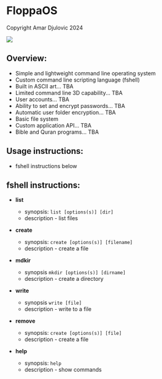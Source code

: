 # FloppaOS

Copyright Amar Djulovic 2024

<img src="https://cdn.discordapp.com/attachments/1302771014618578998/1307518520388751471/IMG_9415.png?ex=673bea83&is=673a9903&hm=9f20bd690d2df8c9910a1dea5b30b58ad40188da08358674038355e2a87083bc&">

## Overview:
* Simple and lightweight command line operating system
* Custom command line scripting language (fshell)
* Built in ASCII art... TBA
* Limited command line 3D capability... TBA
* User accounts... TBA
* Ability to set and encrypt passwords... TBA
* Automatic user folder encryption... TBA
* Basic file system
* Custom application API... TBA
* Bible and Quran programs... TBA
  

## Usage instructions:

* fshell instructions below

## fshell instructions:

* **list**
  * synopsis: `list [options(s)] [dir]`
  * description - list files

* **create**
  * synopsis: `create [options(s)] [filename]`
  * description - create a file

* **mdkir**
  * synopsis `mkdir [options(s)] [dirname]`
  * description - create a directory

* **write** 
  * synopsis `write [file]`
  * description - write to a file

* **remove**
  * synopsis: `create [options(s)] [file]`
  * description - create a file

* **help**
  * synopsis: `help`
  * description - show commands


